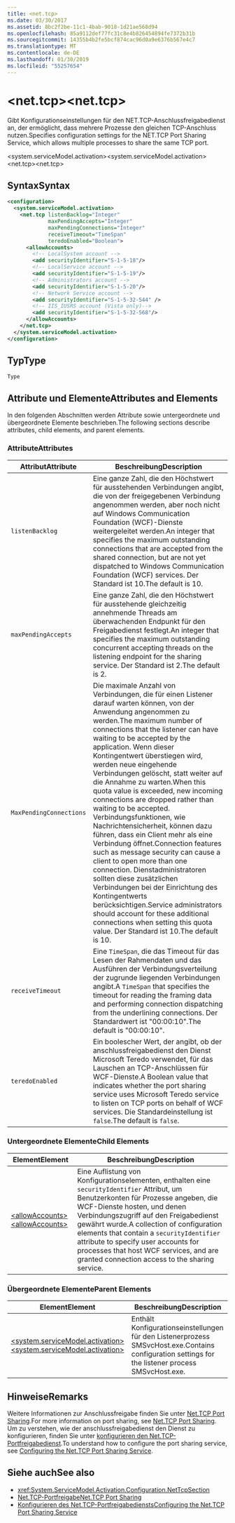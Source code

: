 ```yaml
---
title: <net.tcp>
ms.date: 03/30/2017
ms.assetid: 8bc2f2be-11c1-4bab-9018-1d21ae568d94
ms.openlocfilehash: 85a9112def77fc31c8e4b826454894fe7372b31b
ms.sourcegitcommit: 14355b4b2fe5bcf874cac96d0a9e6376b567e4c7
ms.translationtype: MT
ms.contentlocale: de-DE
ms.lasthandoff: 01/30/2019
ms.locfileid: "55257654"
---
```

# <a name="nettcp"></a><span data-ttu-id="f2d5a-102">\<net.tcp></span><span class="sxs-lookup"><span data-stu-id="f2d5a-102">\<net.tcp></span></span>
<span data-ttu-id="f2d5a-103">Gibt Konfigurationseinstellungen für den NET.TCP-Anschlussfreigabedienst an, der ermöglicht, dass mehrere Prozesse den gleichen TCP-Anschluss nutzen.</span><span class="sxs-lookup"><span data-stu-id="f2d5a-103">Specifies configuration settings for the NET.TCP Port Sharing Service, which allows multiple processes to share the same TCP port.</span></span>  
  
 <span data-ttu-id="f2d5a-104">\<system.serviceModel.activation></span><span class="sxs-lookup"><span data-stu-id="f2d5a-104">\<system.serviceModel.activation></span></span>  
<span data-ttu-id="f2d5a-105">\<net.tcp></span><span class="sxs-lookup"><span data-stu-id="f2d5a-105">\<net.tcp></span></span>  
  
## <a name="syntax"></a><span data-ttu-id="f2d5a-106">Syntax</span><span class="sxs-lookup"><span data-stu-id="f2d5a-106">Syntax</span></span>  
  
```xml  
<configuration>
  <system.serviceModel.activation>
    <net.tcp listenBacklog="Integer"
             maxPendingAccepts="Integer"
             maxPendingConnections="Integer"
             receiveTimeout="TimeSpan"
             teredoEnabled="Boolean">
      <allowAccounts>
        <!-- LocalSystem account -->
        <add securityIdentifier="S-1-5-18"/>
        <!-- LocalService account -->
        <add securityIdentifier="S-1-5-19"/>
        <!-- Administrators account -->
        <add securityIdentifier="S-1-5-20"/>
        <!-- Network Service account -->
        <add securityIdentifier="S-1-5-32-544" />
        <!-- IIS_IUSRS account (Vista only)-->
        <add securityIdentifier="S-1-5-32-568"/>
      </allowAccounts>
    </net.tcp>
  </system.serviceModel.activation>
</configuration>
```  
  
## <a name="type"></a><span data-ttu-id="f2d5a-107">Typ</span><span class="sxs-lookup"><span data-stu-id="f2d5a-107">Type</span></span>  
 `Type`  
  
## <a name="attributes-and-elements"></a><span data-ttu-id="f2d5a-108">Attribute und Elemente</span><span class="sxs-lookup"><span data-stu-id="f2d5a-108">Attributes and Elements</span></span>  
 <span data-ttu-id="f2d5a-109">In den folgenden Abschnitten werden Attribute sowie untergeordnete und übergeordnete Elemente beschrieben.</span><span class="sxs-lookup"><span data-stu-id="f2d5a-109">The following sections describe attributes, child elements, and parent elements.</span></span>  
  
### <a name="attributes"></a><span data-ttu-id="f2d5a-110">Attribute</span><span class="sxs-lookup"><span data-stu-id="f2d5a-110">Attributes</span></span>  
  
|<span data-ttu-id="f2d5a-111">Attribut</span><span class="sxs-lookup"><span data-stu-id="f2d5a-111">Attribute</span></span>|<span data-ttu-id="f2d5a-112">Beschreibung</span><span class="sxs-lookup"><span data-stu-id="f2d5a-112">Description</span></span>|  
|---------------|-----------------|  
|`listenBacklog`|<span data-ttu-id="f2d5a-113">Eine ganze Zahl, die den Höchstwert für ausstehenden Verbindungen angibt, die von der freigegebenen Verbindung angenommen werden, aber noch nicht auf Windows Communication Foundation (WCF)-Dienste weitergeleitet werden.</span><span class="sxs-lookup"><span data-stu-id="f2d5a-113">An integer that specifies the maximum outstanding connections that are accepted from the shared connection, but are not yet dispatched to Windows Communication Foundation (WCF) services.</span></span> <span data-ttu-id="f2d5a-114">Der Standard ist 10.</span><span class="sxs-lookup"><span data-stu-id="f2d5a-114">The default is 10.</span></span>|  
|`maxPendingAccepts`|<span data-ttu-id="f2d5a-115">Eine ganze Zahl, die den Höchstwert für ausstehende gleichzeitig annehmende Threads am überwachenden Endpunkt für den Freigabedienst festlegt.</span><span class="sxs-lookup"><span data-stu-id="f2d5a-115">An integer that specifies the maximum outstanding concurrent accepting threads on the listening endpoint for the sharing service.</span></span> <span data-ttu-id="f2d5a-116">Der Standard ist 2.</span><span class="sxs-lookup"><span data-stu-id="f2d5a-116">The default is 2.</span></span>|  
|`MaxPendingConnections`|<span data-ttu-id="f2d5a-117">Die maximale Anzahl von Verbindungen, die für einen Listener darauf warten können, von der Anwendung angenommen zu werden.</span><span class="sxs-lookup"><span data-stu-id="f2d5a-117">The maximum number of connections that the listener can have waiting to be accepted by the application.</span></span> <span data-ttu-id="f2d5a-118">Wenn dieser Kontingentwert überstiegen wird, werden neue eingehende Verbindungen gelöscht, statt weiter auf die Annahme zu warten.</span><span class="sxs-lookup"><span data-stu-id="f2d5a-118">When this quota value is exceeded, new incoming connections are dropped rather than waiting to be accepted.</span></span> <span data-ttu-id="f2d5a-119">Verbindungsfunktionen, wie Nachrichtensicherheit, können dazu führen, dass ein Client mehr als eine Verbindung öffnet.</span><span class="sxs-lookup"><span data-stu-id="f2d5a-119">Connection features such as message security can cause a client to open more than one connection.</span></span> <span data-ttu-id="f2d5a-120">Dienstadministratoren sollten diese zusätzlichen Verbindungen bei der Einrichtung des Kontingentwerts berücksichtigen.</span><span class="sxs-lookup"><span data-stu-id="f2d5a-120">Service administrators should account for these additional connections when setting this quota value.</span></span> <span data-ttu-id="f2d5a-121">Der Standard ist 10.</span><span class="sxs-lookup"><span data-stu-id="f2d5a-121">The default is 10.</span></span>|  
|`receiveTimeout`|<span data-ttu-id="f2d5a-122">Eine `TimeSpan`, die das Timeout für das Lesen der Rahmendaten und das Ausführen der Verbindungsverteilung der zugrunde liegenden Verbindungen angibt.</span><span class="sxs-lookup"><span data-stu-id="f2d5a-122">A `TimeSpan` that specifies the timeout for reading the framing data and performing connection dispatching from the underlining connections.</span></span> <span data-ttu-id="f2d5a-123">Der Standardwert ist "00:00:10".</span><span class="sxs-lookup"><span data-stu-id="f2d5a-123">The default is "00:00:10".</span></span>|  
|`teredoEnabled`|<span data-ttu-id="f2d5a-124">Ein boolescher Wert, der angibt, ob der anschlussfreigabedienst den Dienst Microsoft Teredo verwendet, für das Lauschen an TCP-Anschlüssen für WCF-Dienste.</span><span class="sxs-lookup"><span data-stu-id="f2d5a-124">A Boolean value that indicates whether the port sharing service uses Microsoft Teredo service to listen on TCP ports on behalf of WCF services.</span></span> <span data-ttu-id="f2d5a-125">Die Standardeinstellung ist `false`.</span><span class="sxs-lookup"><span data-stu-id="f2d5a-125">The default is `false`.</span></span>|  
  
### <a name="child-elements"></a><span data-ttu-id="f2d5a-126">Untergeordnete Elemente</span><span class="sxs-lookup"><span data-stu-id="f2d5a-126">Child Elements</span></span>  
  
|<span data-ttu-id="f2d5a-127">Element</span><span class="sxs-lookup"><span data-stu-id="f2d5a-127">Element</span></span>|<span data-ttu-id="f2d5a-128">Beschreibung</span><span class="sxs-lookup"><span data-stu-id="f2d5a-128">Description</span></span>|  
|-------------|-----------------|  
|[<span data-ttu-id="f2d5a-129">\<allowAccounts></span><span class="sxs-lookup"><span data-stu-id="f2d5a-129">\<allowAccounts></span></span>](../../../../../docs/framework/configure-apps/file-schema/wcf/allowaccounts.md)|<span data-ttu-id="f2d5a-130">Eine Auflistung von Konfigurationselementen, enthalten eine `securityIdentifier` Attribut, um Benutzerkonten für Prozesse angeben, die WCF-Dienste hosten, und denen Verbindungszugriff auf den Freigabedienst gewährt wurde.</span><span class="sxs-lookup"><span data-stu-id="f2d5a-130">A collection of configuration elements that contain a `securityIdentifier` attribute to specify user accounts for processes that host WCF services, and are granted connection access to the sharing service.</span></span>|  
  
### <a name="parent-elements"></a><span data-ttu-id="f2d5a-131">Übergeordnete Elemente</span><span class="sxs-lookup"><span data-stu-id="f2d5a-131">Parent Elements</span></span>  
  
|<span data-ttu-id="f2d5a-132">Element</span><span class="sxs-lookup"><span data-stu-id="f2d5a-132">Element</span></span>|<span data-ttu-id="f2d5a-133">Beschreibung</span><span class="sxs-lookup"><span data-stu-id="f2d5a-133">Description</span></span>|  
|-------------|-----------------|  
|[<span data-ttu-id="f2d5a-134">\<system.serviceModel.activation></span><span class="sxs-lookup"><span data-stu-id="f2d5a-134">\<system.serviceModel.activation></span></span>](../../../../../docs/framework/configure-apps/file-schema/wcf/system-servicemodel-activation.md)|<span data-ttu-id="f2d5a-135">Enthält Konfigurationseinstellungen für den Listenerprozess SMSvcHost.exe.</span><span class="sxs-lookup"><span data-stu-id="f2d5a-135">Contains configuration settings for the listener process SMSvcHost.exe.</span></span>|  
  
## <a name="remarks"></a><span data-ttu-id="f2d5a-136">Hinweise</span><span class="sxs-lookup"><span data-stu-id="f2d5a-136">Remarks</span></span>  
 <span data-ttu-id="f2d5a-137">Weitere Informationen zur Anschlussfreigabe finden Sie unter [Net.TCP Port Sharing](../../../../../docs/framework/wcf/feature-details/net-tcp-port-sharing.md).</span><span class="sxs-lookup"><span data-stu-id="f2d5a-137">For more information on port sharing, see [Net.TCP Port Sharing](../../../../../docs/framework/wcf/feature-details/net-tcp-port-sharing.md).</span></span> <span data-ttu-id="f2d5a-138">Um zu verstehen, wie der anschlussfreigabedienst den Dienst zu konfigurieren, finden Sie unter [konfigurieren den Net.TCP-Portfreigabedienst](../../../../../docs/framework/wcf/feature-details/configuring-the-net-tcp-port-sharing-service.md).</span><span class="sxs-lookup"><span data-stu-id="f2d5a-138">To understand how to configure the port sharing service, see [Configuring the Net.TCP Port Sharing Service](../../../../../docs/framework/wcf/feature-details/configuring-the-net-tcp-port-sharing-service.md).</span></span>  
  
## <a name="see-also"></a><span data-ttu-id="f2d5a-139">Siehe auch</span><span class="sxs-lookup"><span data-stu-id="f2d5a-139">See also</span></span>
- <xref:System.ServiceModel.Activation.Configuration.NetTcpSection>
- [<span data-ttu-id="f2d5a-140">Net.TCP-Portfreigabe</span><span class="sxs-lookup"><span data-stu-id="f2d5a-140">Net.TCP Port Sharing</span></span>](../../../../../docs/framework/wcf/feature-details/net-tcp-port-sharing.md)
- [<span data-ttu-id="f2d5a-141">Konfigurieren des Net.TCP-Portfreigabediensts</span><span class="sxs-lookup"><span data-stu-id="f2d5a-141">Configuring the Net.TCP Port Sharing Service</span></span>](../../../../../docs/framework/wcf/feature-details/configuring-the-net-tcp-port-sharing-service.md)
